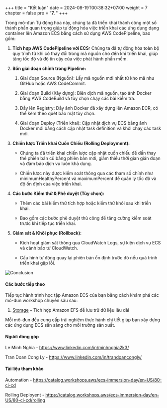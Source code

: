 +++
title = "Kết luận"
date = 2024-08-19T00:38:32+07:00
weight = 7
chapter = false
pre = "<b>7. </b>"
+++

Trong mô-đun Tự động hóa này, chúng ta đã triển khai thành công một số thành phần quan trọng giúp tự động hóa việc triển khai các ứng dụng dạng container lên Amazon ECS bằng cách sử dụng AWS CodePipeline, bao gồm:

1. **Tích hợp AWS CodePipeline với ECS:**
   Chúng ta đã tự động hóa toàn bộ quy trình từ khi có thay đổi trong mã nguồn cho đến khi triển khai, giúp tăng tốc độ và độ tin cậy của việc phát hành phần mềm.

2. **Bốn giai đoạn chính trong Pipeline:**

   1. Giai đoạn Source (Nguồn): Lấy mã nguồn mới nhất từ kho mã như GitHub hoặc AWS CodeCommit.

   2. Giai đoạn Build (Xây dựng): Biên dịch mã nguồn, tạo ảnh Docker bằng AWS CodeBuild và tùy chọn chạy các bài kiểm tra.

   3. Đẩy lên Registry: Đẩy ảnh Docker đã xây dựng lên Amazon ECR, có thể kèm theo quét bảo mật tùy chọn.

   4. Giai đoạn Deploy (Triển khai): Cập nhật dịch vụ ECS bằng ảnh Docker mới bằng cách cập nhật task definition và khởi chạy các task mới.

3. **Chiến lược Triển khai Cuốn Chiếu (Rolling Deployment):**

   - Chúng ta đã triển khai chiến lược cập nhật cuốn chiếu để dần thay thế phiên bản cũ bằng phiên bản mới, giảm thiểu thời gian gián đoạn và đảm bảo dịch vụ luôn khả dụng.

   - Chiến lược này được kiểm soát thông qua các tham số chính như minimumHealthyPercent và maximumPercent để quản lý tốc độ và độ ổn định của việc triển khai.

4. **Các bước Kiểm thử & Phê duyệt (Tùy chọn):**

   - Thêm các bài kiểm thử tích hợp hoặc kiểm thử khói sau khi triển khai.

   - Bao gồm các bước phê duyệt thủ công để tăng cường kiểm soát trước khi tiếp tục triển khai.

5. **Giám sát & Khôi phục (Rollback):**

   - Kích hoạt giám sát thông qua CloudWatch Logs, sự kiện dịch vụ ECS và cảnh báo từ CloudWatch.

   - Cấu hình tự động quay lại phiên bản ổn định trước đó nếu quá trình triển khai gặp lỗi.

![Conclusion](/images/7/ECS-Pipeline-7-1.png?width=90pc)

#### Các bước tiếp theo

Tiếp tục hành trình học tập Amazon ECS của bạn bằng cách khám phá các mô-đun workshop chuyên sâu sau:

1. [Storage](https://aws-fcj-ecs-workshop.github.io/Amazon-ECS-Immersion-Day/storage) – Tích hợp Amazon EFS để lưu trữ dữ liệu lâu dài

Mỗi mô-đun đều cung cấp trải nghiệm thực hành chi tiết giúp bạn xây dựng các ứng dụng ECS sẵn sàng cho môi trường sản xuất.

#### Người đóng góp

Le Minh Nghia - https://www.linkedin.com/in/minhnghia2k3/

Tran Doan Cong Ly - https://www.linkedin.com/in/trandoancongly/

#### Tài liệu tham khảo

Automation - https://catalog.workshops.aws/ecs-immersion-day/en-US/80-ci-cd

Rolling Deployent - https://catalog.workshops.aws/ecs-immersion-day/en-US/80-ci-cd/rolling
